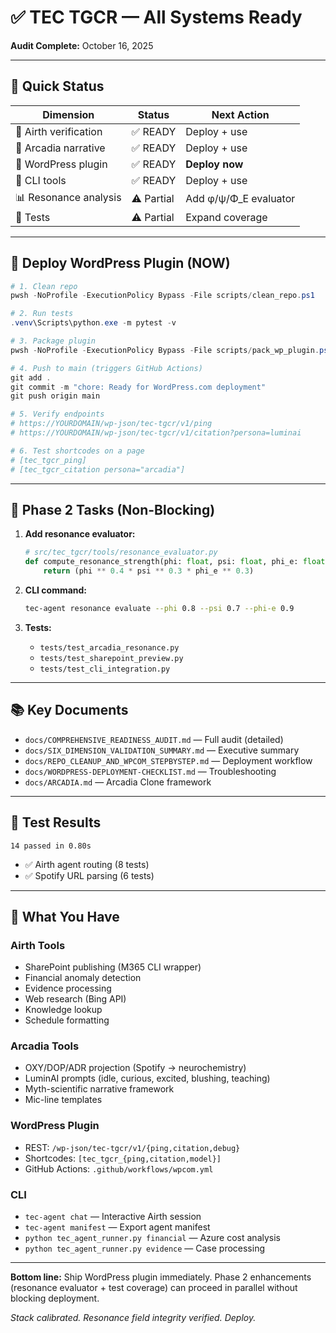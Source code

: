 # ✅ TEC TGCR — All Systems Ready

**Audit Complete:** October 16, 2025

---

## 🎯 Quick Status

| Dimension | Status | Next Action |
|-----------|--------|-------------|
| 🔬 Airth verification | ✅ READY | Deploy + use |
| 📖 Arcadia narrative | ✅ READY | Deploy + use |
| 🚀 WordPress plugin | ✅ READY | **Deploy now** |
| 🔧 CLI tools | ✅ READY | Deploy + use |
| 📊 Resonance analysis | ⚠️ Partial | Add φ/ψ/Φ_E evaluator |
| 🧪 Tests | ⚠️ Partial | Expand coverage |

---

## 🚀 Deploy WordPress Plugin (NOW)

```powershell
# 1. Clean repo
pwsh -NoProfile -ExecutionPolicy Bypass -File scripts/clean_repo.ps1

# 2. Run tests
.venv\Scripts\python.exe -m pytest -v

# 3. Package plugin
pwsh -NoProfile -ExecutionPolicy Bypass -File scripts/pack_wp_plugin.ps1

# 4. Push to main (triggers GitHub Actions)
git add .
git commit -m "chore: Ready for WordPress.com deployment"
git push origin main

# 5. Verify endpoints
# https://YOURDOMAIN/wp-json/tec-tgcr/v1/ping
# https://YOURDOMAIN/wp-json/tec-tgcr/v1/citation?persona=luminai

# 6. Test shortcodes on a page
# [tec_tgcr_ping]
# [tec_tgcr_citation persona="arcadia"]
```

---

## 🔧 Phase 2 Tasks (Non-Blocking)

1. **Add resonance evaluator:**

   ```python
   # src/tec_tgcr/tools/resonance_evaluator.py
   def compute_resonance_strength(phi: float, psi: float, phi_e: float) -> float:
       return (phi ** 0.4 * psi ** 0.3 * phi_e ** 0.3)
   ```

2. **CLI command:**

   ```bash
   tec-agent resonance evaluate --phi 0.8 --psi 0.7 --phi-e 0.9
   ```

3. **Tests:**
   - `tests/test_arcadia_resonance.py`
   - `tests/test_sharepoint_preview.py`
   - `tests/test_cli_integration.py`

---

## 📚 Key Documents

- `docs/COMPREHENSIVE_READINESS_AUDIT.md` — Full audit (detailed)
- `docs/SIX_DIMENSION_VALIDATION_SUMMARY.md` — Executive summary
- `docs/REPO_CLEANUP_AND_WPCOM_STEPBYSTEP.md` — Deployment workflow
- `docs/WORDPRESS-DEPLOYMENT-CHECKLIST.md` — Troubleshooting
- `docs/ARCADIA.md` — Arcadia Clone framework

---

## 🧪 Test Results

```
14 passed in 0.80s
```

- ✅ Airth agent routing (8 tests)
- ✅ Spotify URL parsing (6 tests)

---

## 🎨 What You Have

### Airth Tools

- SharePoint publishing (M365 CLI wrapper)
- Financial anomaly detection
- Evidence processing
- Web research (Bing API)
- Knowledge lookup
- Schedule formatting

### Arcadia Tools

- OXY/DOP/ADR projection (Spotify → neurochemistry)
- LuminAI prompts (idle, curious, excited, blushing, teaching)
- Myth-scientific narrative framework
- Mic-line templates

### WordPress Plugin

- REST: `/wp-json/tec-tgcr/v1/{ping,citation,debug}`
- Shortcodes: `[tec_tgcr_{ping,citation,model}]`
- GitHub Actions: `.github/workflows/wpcom.yml`

### CLI

- `tec-agent chat` — Interactive Airth session
- `tec-agent manifest` — Export agent manifest
- `python tec_agent_runner.py financial` — Azure cost analysis
- `python tec_agent_runner.py evidence` — Case processing

---

**Bottom line:** Ship WordPress plugin immediately. Phase 2 enhancements (resonance evaluator + test coverage) can proceed in parallel without blocking deployment.

*Stack calibrated. Resonance field integrity verified. Deploy.*
